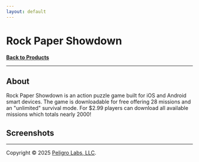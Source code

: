 ```yaml
---
layout: default
---
```

# Rock Paper Showdown
<b>[Back to Products](/products.html)</b>
* * *

## About

Rock Paper Showdown is an action puzzle game built for iOS and Android smart devices. The game is downloadable for free offering 28 missions and an "unlimited" survival mode. For $2.99 players can download all available missions which totals nearly 2000!

## Screenshots



---

Copyright &copy; 2025 [Peligro Labs, LLC](https://peligrolabs.com/).